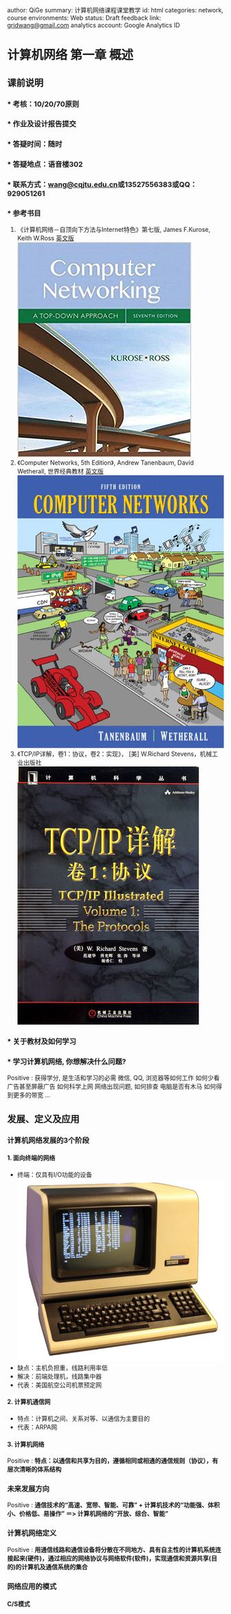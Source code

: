 author: QiGe
summary: 计算机网络课程课堂教学
id: html
categories: network, course
environments: Web
status: Draft
feedback link: gridwang@gmail.com
analytics account: Google Analytics ID

# 计算机网络 第一章 概述

## 课前说明

### * 考核：10/20/70原则

### * 作业及设计报告提交

### * 答疑时间：随时

### * 答疑地点：语音楼302

### * 联系方式：**wang@cqjtu.edu.cn**或**13527556383**或**QQ：929051261**

### * 参考书目

1. 《计算机网络－自顶向下方法与Internet特色》第七版, James F.Kurose, Keith W.Ross [英文版](./data/cn7.pdf)
![computer networking](./network-1.jpg)
2. 《Computer Networks, 5th Edition》, Andrew Tanenbaum, David Wetherall, 世界经典教材 [英文版](./data/cn5.pdf)
![computer networks](./n-3.jpg)
3. 《TCP/IP详解，卷1：协议，卷2：实现》， [美] W.Richard Stevens，机械工业出版社
![tcp](./n-2.jpg)

### * 关于教材及如何学习

### * 学习计算机网络, 你想解决什么问题?

Positive
: 获得学分, 是生活和学习的必需
  微信, QQ, 浏览器等如何工作
  如何少看广告甚至屏蔽广告
  如何科学上网
  网络出现问题, 如何排查
  电脑是否有木马
  如何得到更多的带宽
  ...

## 发展、定义及应用

### 计算机网络发展的3个阶段

#### 1. 面向终端的网络

* 终端：仅具有I/O功能的设备
![terminal](./t1.png)
* 缺点：主机负担重，线路利用率低
* 解决：前端处理机，线路集中器
* 代表：美国航空公司机票预定网

#### 2. 计算机通信网

* 特点：计算机之间、关系对等、以通信为主要目的
* 代表：ARPA网

#### 3. 计算机网络

Positive
: **特点：以通信和共享为目的，遵循相同或相通的通信规则（协议），有层次清晰的体系结构**

### 未来发展方向

Positive
: **通信技术的“高速、宽带、智能、可靠” + 计算机技术的“功能强、体积小、价格低、易操作” ＝> 计算机网络的“开放、综合、智能”**

### 计算机网络定义

Positive
: **用通信线路和通信设备将分散在不同地方、具有自主性的计算机系统连接起来(硬件)，通过相应的网络协议与网络软件(软件)，实现通信和资源共享(目的)的计算机及通信系统的集合**

### 网络应用的模式

#### C/S模式
